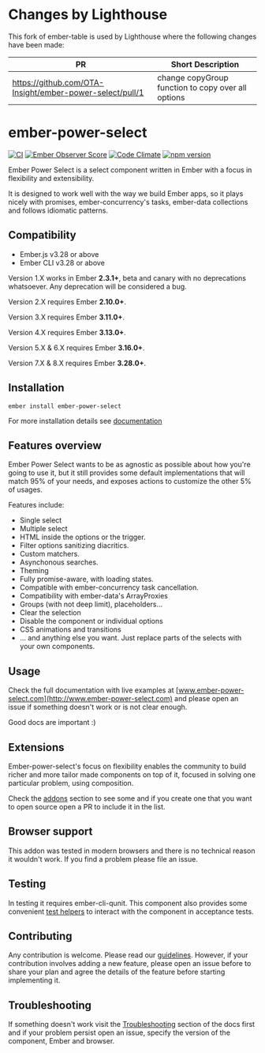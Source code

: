 # Changes by Lighthouse

This fork of ember-table is used by Lighthouse where the following changes have been made:

| PR                                                       | Short Description                                  |
| -------------------------------------------------------- |--------------------------------------------------- |
| https://github.com/OTA-Insight/ember-power-select/pull/1 | change copyGroup function to copy over all options |

# ember-power-select

[![CI](https://github.com/cibernox/ember-power-select/actions/workflows/ci.yml/badge.svg)](https://github.com/cibernox/ember-power-select/actions/workflows/ci.yml)
[![Ember Observer Score](http://emberobserver.com/badges/ember-power-select.svg)](http://emberobserver.com/addons/ember-power-select)
[![Code Climate](https://codeclimate.com/github/cibernox/ember-power-select/badges/gpa.svg)](https://codeclimate.com/github/cibernox/ember-power-select)
[![npm version](https://badge.fury.io/js/ember-power-select.svg)](https://badge.fury.io/js/ember-power-select)

Ember Power Select is a select component written in Ember with a focus in flexibility and extensibility.

It is designed to work well with the way we build Ember apps, so it plays nicely with promises, ember-concurrency's tasks,
ember-data collections and follows idiomatic patterns.

## Compatibility

* Ember.js v3.28 or above
* Ember CLI v3.28 or above

Version 1.X works in Ember **2.3.1+**, beta and canary with no deprecations
whatsoever. Any deprecation will be considered a bug.

Version 2.X requires Ember **2.10.0+**.

Version 3.X requires Ember **3.11.0+**.

Version 4.X requires Ember **3.13.0+**.

Version 5.X & 6.X requires Ember **3.16.0+**.

Version 7.X & 8.X requires Ember **3.28.0+**.

## Installation

```
ember install ember-power-select
```

For more installation details see [documentation](https://ember-power-select.com/docs/installation)

## Features overview

Ember Power Select wants to be as agnostic as possible about how you're going to use it, but it still provides
some default implementations that will match 95% of your needs, and exposes actions to customize the other
5% of usages.

Features include:

* Single select
* Multiple select
* HTML inside the options or the trigger.
* Filter options sanitizing diacritics.
* Custom matchers.
* Asynchonous searches.
* Theming
* Fully promise-aware, with loading states.
* Compatible with ember-concurrency task cancellation.
* Compatibility with ember-data's ArrayProxies
* Groups (with not deep limit), placeholders...
* Clear the selection
* Disable the component or individual options
* CSS animations and transitions
* ... and anything else you want. Just replace parts of the selects with your own components.

## Usage

Check the full documentation with live examples at [www.ember-power-select.com](http://www.ember-power-select.com) and
please open an issue if something doesn't work or is not clear enough.

Good docs are important :)

## Extensions

Ember-power-select's focus on flexibility enables the community to build richer and more tailor made
components on top of it, focused in solving one particular problem, using composition.

Check the [addons](http://www.ember-power-select.com/addons) section to see some and if you create
one that you want to open source open a PR to include it in the list.

## Browser support

This addon was tested in modern browsers and there is no technical reason it
wouldn't work. If you find a problem please file an issue.

## Testing

In testing it requires ember-cli-qunit. This component also provides some convenient [test helpers](http://www.ember-power-select.com/docs/test-helpers)
to interact with the component in acceptance tests.

## Contributing

Any contribution is welcome. Please read our [guidelines](CONTRIBUTING.md).
However, if your contribution involves adding a new feature, please open an issue before to
share your plan and agree the details of the feature before starting implementing it.

## Troubleshooting

If something doesn't work visit the [Troubleshooting](http://www.ember-power-select.com/docs/troubleshooting)
section of the docs first and if your problem persist open an issue, specify the version of the component,
Ember and browser.

